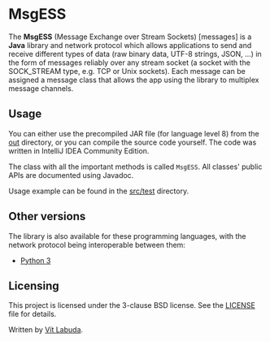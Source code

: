 # MsgESS
The **MsgESS** (Message Exchange over Stream Sockets) [messages] is a **Java** library and network protocol which allows applications to send and receive different types of data (raw binary data, UTF-8 strings, JSON, ...) in the form of messages reliably over any stream socket (a socket with the SOCK_STREAM type, e.g. TCP or Unix sockets). Each message can be assigned a message class that allows the app using the library to multiplex message channels.


## Usage
You can either use the precompiled JAR file (for language level 8) from the [out](out) directory, or you can compile the source code yourself. The code was written in IntelliJ IDEA Community Edition.

The class with all the important methods is called `MsgESS`. All classes' public APIs are documented using Javadoc.

Usage example can be found in the [src/test](src/test) directory.


## Other versions
The library is also available for these programming languages, with the network protocol being interoperable between them:
* [Python 3](https://github.com/vitlabuda/msgess-python)


## Licensing
This project is licensed under the 3-clause BSD license. See the [LICENSE](LICENSE) file for details.

Written by [Vít Labuda](https://vitlabuda.cz/).
